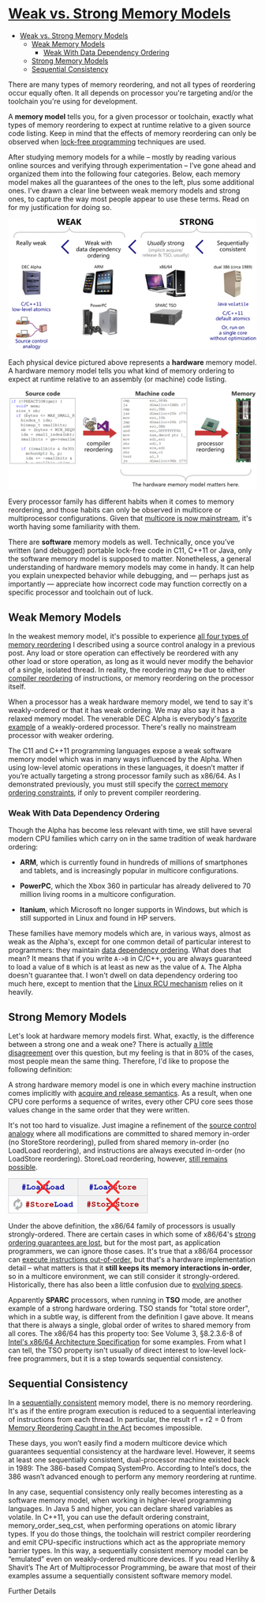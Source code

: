 # [Weak vs. Strong Memory Models](https://preshing.com/20120930/weak-vs-strong-memory-models/)

- [Weak vs. Strong Memory Models](#weak-vs-strong-memory-models)
  - [Weak Memory Models](#weak-memory-models)
    - [Weak With Data Dependency Ordering](#weak-with-data-dependency-ordering)
  - [Strong Memory Models](#strong-memory-models)
  - [Sequential Consistency](#sequential-consistency)

There are many types of memory reordering, and not all types of reordering occur equally often. It all depends on processor you're targeting and/or the toolchain you're using for development.

A **memory model** tells you, for a given processor or toolchain, exactly what types of memory reordering to expect at runtime relative to a given source code listing. Keep in mind that the effects of memory reordering can only be observed when [lock-free programming](http://preshing.com/20120612/an-introduction-to-lock-free-programming) techniques are used.

After studying memory models for a while – mostly by reading various online sources and verifying through experimentation – I’ve gone ahead and organized them into the following four categories. Below, each memory model makes all the guarantees of the ones to the left, plus some additional ones. I’ve drawn a clear line between weak memory models and strong ones, to capture the way most people appear to use these terms. Read on for my justification for doing so.

![fig1](./fig/Weak_vs_Strong_Memory_Models/weak-strong-table.png)

Each physical device pictured above represents a **hardware** memory model. A hardware memory model tells you what kind of memory ordering to expect at runtime relative to an assembly (or machine) code listing.

![fig2](./fig/Weak_vs_Strong_Memory_Models/hardware-matters.png)

Every processor family has different habits when it comes to memory reordering, and those habits can only be observed in multicore or multiprocessor configurations. Given that [multicore is now mainstream](http://preshing.com/20120208/a-look-back-at-single-threaded-cpu-performance), it's worth having some familiarity with them.

There are **software** memory models as well. Technically, once you’ve written (and debugged) portable lock-free code in C11, C++11 or Java, only the software memory model is supposed to matter. Nonetheless, a general understanding of hardware memory models may come in handy. It can help you explain unexpected behavior while debugging, and — perhaps just as importantly — appreciate how incorrect code may function correctly on a specific processor and toolchain out of luck.

## Weak Memory Models

In the weakest memory model, it's possible to experience [all four types of memory reordering](http://preshing.com/20120710/memory-barriers-are-like-source-control-operations) I described using a source control analogy in a previous post. Any load or store operation can effectively be reordered with any other load or store operation, as long as it would never modify the behavior of a single, isolated thread. In reality, the reordering may be due to either [compiler reordering](http://preshing.com/20120625/memory-ordering-at-compile-time) of instructions, or memory reordering on the processor itself.

When a processor has a weak hardware memory model, we tend to say it's weakly-ordered or that it has weak ordering. We may also say it has a relaxed memory model. The venerable DEC Alpha is everybody's [favorite example](http://www.mjmwired.net/kernel/Documentation/memory-barriers.txt#2277) of a weakly-ordered processor. There's really no mainstream processor with weaker ordering.

The C11 and C++11 programming languages expose a weak software memory model which was in many ways influenced by the Alpha. When using low-level atomic operations in these languages, it doesn’t matter if you’re actually targeting a strong processor family such as x86/64. As I demonstrated previously, you must still specify the [correct memory ordering constraints](http://preshing.com/20120913/acquire-and-release-semantics), if only to prevent compiler reordering.

### Weak With Data Dependency Ordering

Though the Alpha has become less relevant with time, we still have several modern CPU families which carry on in the same tradition of weak hardware ordering:

- **ARM**, which is currently found in hundreds of millions of smartphones and tablets, and is increasingly popular in multicore configurations.

- **PowerPC**, which the Xbox 360 in particular has already delivered to 70 million living rooms in a multicore configuration.

- **Itanium**, which Microsoft no longer supports in Windows, but which is still supported in Linux and found in HP servers.

These families have memory models which are, in various ways, almost as weak as the Alpha's, except for one common detail of particular interest to programmers: they maintain [data dependency ordering](http://www.mjmwired.net/kernel/Documentation/memory-barriers.txt#305). What does that mean? It means that if you write `A->B` in C/C++, you are always guaranteed to load a value of `B` which is at least as new as the value of `A`. The Alpha doesn't guarantee that. I won't dwell on data dependency ordering too much here, except to mention that the [Linux RCU mechanism](http://lwn.net/Articles/262464/) relies on it heavily.

## Strong Memory Models

Let's look at hardware memory models first. What, exactly, is the difference between a strong one and a weak one? There is actually [a little disagreement](https://herbsutter.com/2012/08/02/strong-and-weak-hardware-memory-models/#comment-5903) over this question, but my feeling is that in 80% of the cases, most people mean the same thing. Therefore, I'd like to propose the following definition:

A strong hardware memory model is one in which every machine instruction comes implicitly with [acquire and release semantics](http://preshing.com/20120913/acquire-and-release-semantics). As a result, when one CPU core performs a sequence of writes, every other CPU core sees those values change in the same order that they were written.

It's not too hard to visualize. Just imagine a refinement of the [source control analogy](http://preshing.com/20120710/memory-barriers-are-like-source-control-operations) where all modifications are committed to shared memory in-order (no StoreStore reordering), pulled from shared memory in-order (no LoadLoad reordering), and instructions are always executed in-order (no LoadStore reordering). StoreLoad reordering, however, [still remains possible](http://preshing.com/20120515/memory-reordering-caught-in-the-act).

![fig3](./fig/Weak_vs_Strong_Memory_Models/strong-hardware.png)

Under the above definition, the x86/64 family of processors is usually strongly-ordered. There are certain cases in which some of x86/64's [strong ordering guarantees are lost](http://preshing.com/20120913/acquire-and-release-semantics#comment-20810), but for the most part, as application programmers, we can ignore those cases. It's true that a x86/64 processor can [execute instructions out-of-order](http://en.wikipedia.org/wiki/Out-of-order_execution), but that's a hardware implementation detail – what matters is that it **still keeps its memory interactions in-order**, so in a multicore environment, we can still consider it strongly-ordered. Historically, there has also been a little confusion due to [evolving specs](http://jakob.engbloms.se/archives/1435).

Apparently **SPARC** processors, when running in **TSO** mode, are another example of a strong hardware ordering. TSO stands for "total store order", which in a subtle way, is different from the definition I gave above. It means that there is always a single, global order of writes to shared memory from all cores. The x86/64 has this property too: See Volume 3, §8.2.3.6-8 of [Intel's x86/64 Architecture Specification](http://www.intel.com/content/www/us/en/processors/architectures-software-developer-manuals.html) for some examples. From what I can tell, the TSO property isn't usually of direct interest to low-level lock-free programmers, but it is a step towards sequential consistency.

## Sequential Consistency

In a [sequentially consistent](http://preshing.com/20120612/an-introduction-to-lock-free-programming#sequential-consistency) memory model, there is no memory reordering. It's as if the entire program execution is reduced to a sequential interleaving of instructions from each thread. In particular, the result r1 = r2 = 0 from [Memory Reordering Caught in the Act](http://preshing.com/20120515/memory-reordering-caught-in-the-act) becomes impossible.

These days, you won’t easily find a modern multicore device which guarantees sequential consistency at the hardware level. However, it seems at least one sequentially consistent, dual-processor machine existed back in 1989: The 386-based Compaq SystemPro. According to Intel’s docs, the 386 wasn’t advanced enough to perform any memory reordering at runtime.

In any case, sequential consistency only really becomes interesting as a software memory model, when working in higher-level programming languages. In Java 5 and higher, you can declare shared variables as volatile. In C++11, you can use the default ordering constraint, memory_order_seq_cst, when performing operations on atomic library types. If you do those things, the toolchain will restrict compiler reordering and emit CPU-specific instructions which act as the appropriate memory barrier types. In this way, a sequentially consistent memory model can be “emulated” even on weakly-ordered multicore devices. If you read Herlihy & Shavit’s The Art of Multiprocessor Programming, be aware that most of their examples assume a sequentially consistent software memory model.

Further Details


